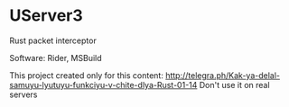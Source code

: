 # UServer3
Rust packet interceptor

Software:
Rider, MSBuild

This project created only for this content: http://telegra.ph/Kak-ya-delal-samuyu-lyutuyu-funkciyu-v-chite-dlya-Rust-01-14
Don't use it on real servers
